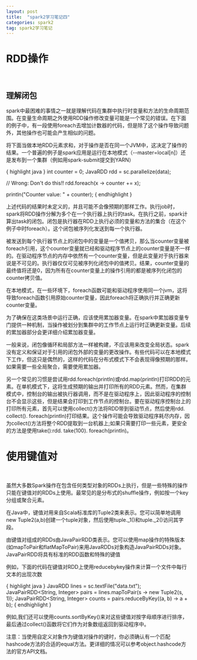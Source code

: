```yaml
---
layout: post
title:  "spark2学习笔记四"
categories: spark2
tag: spark2学习笔记
---
```


RDD操作
=======
<br />

理解闭包
-------

spark中最困难的事情之一就是理解代码在集群中执行时变量和方法的生命周期范围。在变量生命周期之外使用RDD操作修改变量可能是一个常见的错误。在下面的例子中，有一段使用foreach去增加计数器的代码，但是除了这个操作导致问题外，其他操作也可能会产生相似的问题。

将下面当做本地RDD元素求和，对于操作是否在同一个JVM中，这决定了操作的结果。一个普遍的例子是spark应用是运行在本地模式（--master=local[n]）还是发布到一个集群（例如用spark-submit提交到YARN）

{ highlight java }
int counter = 0;
JavaRDD<Integer> rdd = sc.parallelize(data);

// Wrong: Don't do this!!
rdd.foreach(x -> counter += x);

println("Counter value: " + counter);
{ endhighlight }

上述代码的结果时未定义的，并且可能不会像预期的那样工作。执行job时，spark将RDD操作分解为多个在一个执行器上执行的task。在执行之前，spark计算出task的闭包。闭包是执行器在RDD上执行必须的变量和方法的集合（在这个例子中时foreach）。这个闭包被序列化发送到每一个执行器。

被发送到每个执行器节点上的闭包中的变量是一个值拷贝，那么当counter变量被foreach引用，这个counter变量就已经和驱动程序节点上的counter变量是不一样的。在驱动程序节点的内存中依然有一个counter变量，但是此变量对于执行器来说是不可见的。执行器仅仅可见被序列化闭包中的值拷贝。结果，counter变量的最终值将还是0，因为所有在counter变量上的操作引用的都是被序列化闭包的counter拷贝值。

在本地模式，在一些环境下，foreach函数可能和驱动程序使用同一个jvm，这将导致foreach函数引用原始counter变量，因此foreach将正确执行并正确更新counter变量。

为了确保在这类场景中运行正确，应该使用累加器变量。在spark中累加器变量专门提供一种机制，当操作被划分到集群中的工作节点上运行时正确更新变量。后续的累加器部分会更详细介绍累加器变量。

一般来说，闭包像循环和局部方法一样被构建，不应该用来改变全局状态。spark没有定义和保证对于引用的闭包外部的变量的更改操作。有些代码可以在本地模式下工作，但这只是偶然的，这样的代码在分布式模式下不会表现得像预期的那样。如果需要一些全局聚合，需要使用累加器。

另一个常见的习惯是尝试用rdd.foreach(println)或rdd.map(println)打印RDD的元素。在单机模式下，这将生成预期的输出并打印所有的RDD元素。然而，在集群模式中，控制台的输出被执行器调用，而不是在驱动程序上，因此驱动程序的控制台不会显示这些，但是结果会打印到工作节点的控制台。要在驱动程序控制台上的打印所有元素，首先可以使用collect()方法将RDD带到驱动节点，然后使用rdd. collect(). foreach(println)打印结果。这个操作可能会导致驱动程序耗尽内存，因为collect()方法将整个RDD提取到一台机器上;如果只需要打印一些元素，更安全的方法是使用take():rdd. take(100). foreach(println)。

使用键值对
=======
<br />

虽然大多数Spark操作在包含任何类型对象的RDDs上执行，但是一些特殊的操作只能在键值对的RDDs上使用。最常见的是分布式的shuffle操作，例如按一个key分组或聚合元素。

在Java中，键值对用来自Scala标准库的Tuple2类来表示。您可以简单地调用new Tuple2(a,b)创建一个tuple对象，然后使用tuple._1()和tuple._2()访问其字段。

由键值对组成的RDDs由JavaPairRDD类表示。您可以使用map操作的特殊版本(如mapToPair和flatMapToPair)来用JavaRDDs对象构造JavaPairRDDs对象。JavaPairRDD将具有标准的RDD函数和特殊的键值

例如，下面的代码在键值对RDD上使用reducebykey操作来计算一个文件中每行文本的出现次数

{ highlight java }
JavaRDD<String> lines = sc.textFile("data.txt");
JavaPairRDD<String, Integer> pairs = lines.mapToPair(s -> new Tuple2(s, 1));
JavaPairRDD<String, Integer> counts = pairs.reduceByKey((a, b) -> a + b);
{ endhighlight }

例如,我们还可以使用counts.sortByKey()来对这些键值对按字母顺序进行排序，最后通过collect()函数将它们作为对象数组返回到驱动程序中。

注意：当使用自定义对象作为键值对操作的键时，你必须确认有一个匹配hashcode方法的合适的equal方法。更详细的情况可以参考object.hashcode方法的官方API文档。
